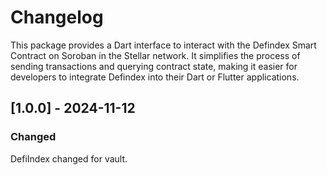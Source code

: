 # Changelog

This package provides a Dart interface to interact with the Defindex Smart Contract on Soroban in the Stellar network. It simplifies the process of sending transactions and querying contract state, making it easier for developers to integrate Defindex into their Dart or Flutter applications.

## [1.0.0] - 2024-11-12
### Changed
DefiIndex changed for vault.